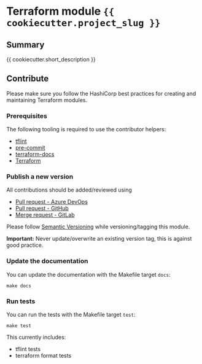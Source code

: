 # Terraform module `{{ cookiecutter.project_slug }}`

## Summary

{{ cookiecutter.short_description }}

<!-- BEGIN_TF_DOCS -->
<!-- END_TF_DOCS -->

## Contribute

Please make sure you follow the HashiCorp best practices for creating
and maintaining Terraform modules.

### Prerequisites

The following tooling is required to use the contributor helpers:

* [tflint](https://github.com/terraform-linters/tflint)
* [pre-commit](https://pre-commit.com/#install)
* [terraform-docs](https://github.com/terraform-docs/terraform-docs)
* [Terraform](https://www.terraform.io/downloads)

### Publish a new version

All contributions should be added/reviewed using

* [Pull request - Azure DevOps](https://docs.microsoft.com/en-us/azure/devops/repos/git/pull-requests?view=azure-devops)
* [Pull request - GitHub](https://docs.github.com/de/pull-requests/collaborating-with-pull-requests/proposing-changes-to-your-work-with-pull-requests/about-pull-requests)
* [Merge request - GitLab](https://docs.gitlab.com/ee/user/project/merge_requests/creating_merge_requests.html)

Please follow [Semantic Versioning](http://semver.org/) while versioning/tagging this module.

**Important:** Never update/overwrite an existing version tag, this is against good
practice.

### Update the documentation

You can update the documentation with the Makefile target `docs`:

```shell
make docs
```

### Run tests

You can run the tests with the Makefile target `test`:

```shell
make test
```

This currently includes:

* tflint tests
* terraform format tests
